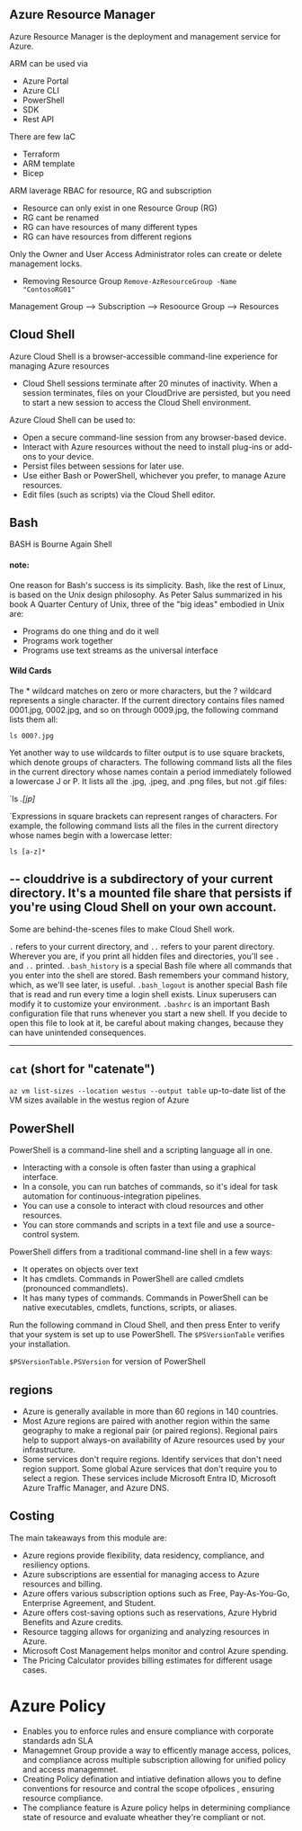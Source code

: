 
## Azure Resource Manager

Azure Resource Manager is the deployment and management service for Azure.

ARM can be used via 
- Azure Portal
- Azure CLI 
- PowerShell
- SDK
- Rest API 

There are few IaC 
- Terraform
- ARM template
- Bicep

ARM laverage RBAC for resource, RG and  subscription

- Resource can only exist in one Resource Group (RG)
- RG cant be renamed
- RG can have resources of many different types
- RG can have resources from different regions 

Only the Owner and User Access Administrator roles can create or delete management locks.

- Removing Resource Group 
`Remove-AzResourceGroup -Name "ContosoRG01"`


Management Group --> Subscription --> Resoource Group --> Resources


## Cloud Shell 
Azure Cloud Shell is a browser-accessible command-line experience for managing Azure resources

- Cloud Shell sessions terminate after 20 minutes of inactivity. When a session terminates, files on your CloudDrive are persisted, but you need to start a new session to access the Cloud Shell environment.

Azure Cloud Shell can be used to:

- Open a secure command-line session from any browser-based device.
- Interact with Azure resources without the need to install plug-ins or add-ons to your device.
- Persist files between sessions for later use.
- Use either Bash or PowerShell, whichever you prefer, to manage Azure resources.
- Edit files (such as scripts) via the Cloud Shell editor.
  

## Bash
BASH is Bourne Again Shell

#### note:
One reason for Bash's success is its simplicity. Bash, like the rest of Linux, is based on the Unix design philosophy. As Peter Salus summarized in his book A Quarter Century of Unix, three of the "big ideas" embodied in Unix are:

- Programs do one thing and do it well
- Programs work together
- Programs use text streams as the universal interface

#### Wild Cards

The * wildcard matches on zero or more characters, but the ? wildcard represents a single character. If the current directory contains files named 0001.jpg, 0002.jpg, and so on through 0009.jpg, the following command lists them all:

`ls 000?.jpg`

Yet another way to use wildcards to filter output is to use square brackets, which denote groups of characters. The following command lists all the files in the current directory whose names contain a period immediately followed a lowercase J or P. It lists all the .jpg, .jpeg, and .png files, but not .gif files:

`ls *.[jp]*

`Expressions in square brackets can represent ranges of characters. For example, the following command lists all the files in the current directory whose names begin with a lowercase letter:

`ls [a-z]*`


--
clouddrive is a subdirectory of your current directory. It's a mounted file share that persists if you're using Cloud Shell on your own account. 
--


Some are behind-the-scenes files to make Cloud Shell work.

`.` refers to your current directory, and `..` refers to your parent directory. Wherever you are, if you print all hidden files and directories, you'll see `.` and `..` printed.
`.bash_history` is a special Bash file where all commands that you enter into the shell are stored. Bash remembers your command history, which, as we'll see later, is useful.
`.bash_logout` is another special Bash file that is read and run every time a login shell exists. Linux superusers can modify it to customize your environment.
`.bashrc` is an important Bash configuration file that runs whenever you start a new shell. If you decide to open this file to look at it, be careful about making changes, because they can have unintended consequences.


---
`cat` (short for "catenate")
---

`az vm list-sizes --location westus --output table` up-to-date list of the VM sizes available in the westus region of Azure



## PowerShell
PowerShell is a command-line shell and a scripting language all in one.


- Interacting with a console is often faster than using a graphical interface.
- In a console, you can run batches of commands, so it's ideal for task automation for continuous-integration pipelines.
- You can use a console to interact with cloud resources and other resources.
- You can store commands and scripts in a text file and use a source-control system. 
  
PowerShell differs from a traditional command-line shell in a few ways:

- It operates on objects over text
- It has cmdlets. Commands in PowerShell are called cmdlets (pronounced commandlets). 
- It has many types of commands. Commands in PowerShell can be native executables, cmdlets, functions, scripts, or aliases.

Run the following command in Cloud Shell, and then press Enter to verify that your system is set up to use PowerShell. The `$PSVersionTable` verifies your installation.

`$PSVersionTable.PSVersion` for version of PowerShell

## regions
- Azure is generally available in more than 60 regions in 140 countries.
- Most Azure regions are paired with another region within the same geography to make a regional pair (or paired regions). Regional pairs help to support always-on availability of Azure resources used by your infrastructure. 
- Some services don't require regions. Identify services that don't need region support. Some global Azure services that don't require you to select a region. These services include Microsoft Entra ID, Microsoft Azure Traffic Manager, and Azure DNS.

## Costing 
The main takeaways from this module are:

- Azure regions provide flexibility, data residency, compliance, and resiliency options.
- Azure subscriptions are essential for managing access to Azure resources and billing.
- Azure offers various subscription options such as Free, Pay-As-You-Go, Enterprise Agreement, and Student.
- Azure offers cost-saving options such as reservations, Azure Hybrid Benefits and Azure credits.
- Resource tagging allows for organizing and analyzing resources in Azure.
- Microsoft Cost Management helps monitor and control Azure spending.
- The Pricing Calculator provides billing estimates for different usage cases.

# Azure Policy
- Enables you to enforce rules and ensure compliance with corporate standards adn SLA
- Managemnet Group provide a way to efficently manage access, polices, and compliance across multiple subscription allowing for unified policy and access managemnet. 
- Creating Policy defination and intiative defination allows you to define conventions for resource and contral the scope ofpolices , ensuring resource compliance. 
- The compliance feature is Azure policy helps in determining compliance state of resource and evaluate wheather they're compliant or not.